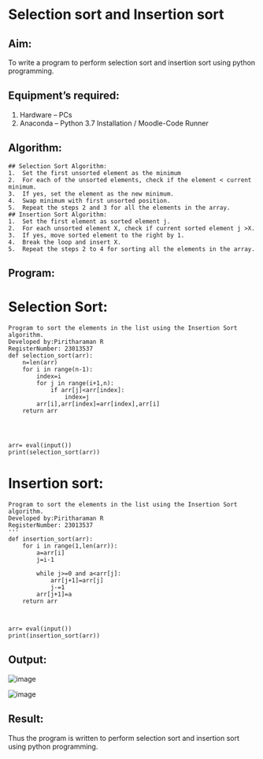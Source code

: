 # Selection sort and Insertion sort
## Aim:
To write a program to perform selection sort and insertion sort using python programming.
## Equipment’s required:
1.	Hardware – PCs
2.	Anaconda – Python 3.7 Installation / Moodle-Code Runner
## Algorithm:
```
## Selection Sort Algorithm:
1.	Set the first unsorted element as the minimum
2.	For each of the unsorted elements, check if the element < current minimum.
3.	If yes, set the element as the new minimum.
4.	Swap minimum with first unsorted position.
5.	Repeat the steps 2 and 3 for all the elements in the array.
## Insertion Sort Algorithm:
1.	Set the first element as sorted element j.
2.	For each unsorted element X, check if current sorted element j >X.
3.	If yes, move sorted element to the right by 1.
4.	Break the loop and insert X.
5.	Repeat the steps 2 to 4 for sorting all the elements in the array.
```
## Program:
# Selection Sort:
```
Program to sort the elements in the list using the Insertion Sort algorithm.
Developed by:Piritharaman R
RegisterNumber: 23013537
def selection_sort(arr):
    n=len(arr)
    for i in range(n-1):
        index=i
        for j in range(i+1,n):
            if arr[j]<arr[index]:
                index=j
        arr[i],arr[index]=arr[index],arr[i]
    return arr
    
    
    
    
arr= eval(input())
print(selection_sort(arr))
```
# Insertion sort:
```
Program to sort the elements in the list using the Insertion Sort algorithm.
Developed by:Piritharaman R
RegisterNumber: 23013537
'''
def insertion_sort(arr):
    for i in range(1,len(arr)):
        a=arr[i]
        j=i-1
        
        while j>=0 and a<arr[j]:
            arr[j+1]=arr[j]
            j-=1
        arr[j+1]=a
    return arr
    
    
    
arr= eval(input())
print(insertion_sort(arr))
```
    
## Output:
![image](https://github.com/ramanpiritha/Sorting-Algorithm/assets/147084116/864f0dfa-ae3e-4c4d-bee7-5aafc1a2c65d)

![image](https://github.com/ramanpiritha/Sorting-Algorithm/assets/147084116/922db5eb-3cf4-4845-ba0d-e2b8f247883b)




## Result:
Thus the program is written to perform selection sort and insertion sort using python programming.
